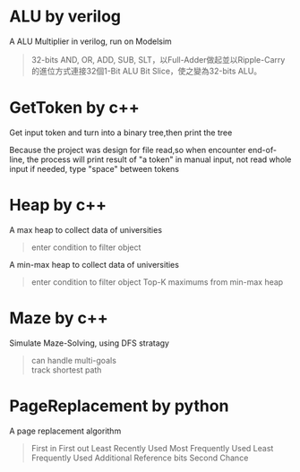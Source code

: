 # ALU by verilog

A ALU Multiplier in verilog, run on Modelsim
> 32-bits AND, OR, ADD, SUB, SLT，以Full-Adder做起並以Ripple-Carry的進位方式連接32個1-Bit ALU Bit Slice，使之變為32-bits ALU。 

# GetToken by c++

Get input token and turn into a binary tree,then print the tree

Because the project was design for file read,so when encounter end-of-line, the process will print result of "a token" in manual input, not read whole input
if needed, type "space" between tokens

# Heap by c++

A max heap to collect data of universities
> enter condition to filter object

A min-max heap to collect data of universities
> enter condition to filter object
> Top-K maximums from min-max heap

# Maze by c++

Simulate Maze-Solving, using DFS stratagy
> can handle multi-goals  
> track shortest path

# PageReplacement by python

A page replacement algorithm
> First in First out
> Least Recently Used
> Most Frequently Used
> Least Frequently Used
> Additional Reference bits
> Second Chance

